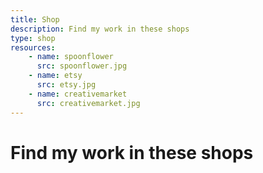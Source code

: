 ```yaml
---
title: Shop
description: Find my work in these shops
type: shop
resources:
    - name: spoonflower
      src: spoonflower.jpg
    - name: etsy
      src: etsy.jpg
    - name: creativemarket
      src: creativemarket.jpg
---
```


# Find my work in these shops